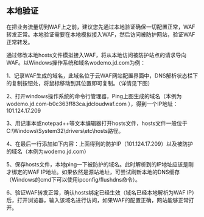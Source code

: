 ## 本地验证

在把业务流量切到WAF上之前，建议您先通过本地验证确保一切配置正常，WAF转发正常。本地验证需要在本地模拟接入WAF，然后访问被防护网站，验证WAF正常转发。

通过修改本地hosts文件模拟接入WAF，将从本地访问被防护站点的请求导向WAF。以Windows操作系统和域名wodemo.jd.com为例：

1、记录WAF生成的域名，此域名位于云WAF网站配置界面中，DNS解析状态栏下的复制按钮处，将鼠标移动到其位置即可复制。（详情见下图）



2、打开windows操作系统的命令行管理器，Ping上图生成的域名（本例为wodemo.jd.com-b0c363ff83ca.jdcloudwaf.com ），得到一个IP地址：101.124.17.209



3、用记事本或notepad++等文本编辑器打开hosts文件，hosts文件一般位于C:\Windows\System32\drivers\etc\hosts路径。



4、在最后一行添加如下内容：上面得到的防护IP（101.124.17.209）以及被防护的域名（本例为wodemo.jd.com）



5、保存hosts文件，本地ping一下被防护的域名。此时解析到的IP地址应该是刚才绑定的WAF IP地址。如果依然是源站地址，可尝试刷新本地的DNS缓存（Windows的cmd下可以使用ipconfig/flushdns命令）。



6、验证WAF转发正常，确认hosts绑定已经生效（域名已经本地解析为WAF IP）后，打开浏览器，输入该域名进行访问，如果WAF的配置正确，网站能够正常打开。
